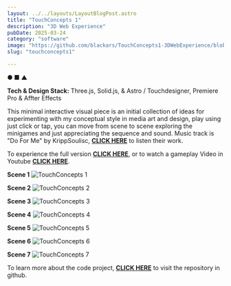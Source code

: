 ```yaml
---
layout: ../../layouts/LayoutBlogPost.astro
title: "TouchConcepts 1"
description: "3D Web Experience"
pubDate: 2025-03-24
category: "software"
image: "https://github.com/blackars/TouchConcepts1-3DWebExperience/blob/master/components%20preview/Touchconcepts.gif?raw=true"
slug: "touchconcepts1"

---
```

**●  ■  ▲** 

**Tech & Design Stack:** Three.js, Solid.js, & Astro / Touchdesigner, Premiere Pro & Affter Effects

This minimal interactive visual piece is an initial collection of ideas for experimenting with my conceptual style in media art and design, play using just click or tap, you can move from scene to scene exploring the minigames and just appreciating the sequence and sound. Music track is "Do For Me" by KrippSoulisc, **[CLICK HERE](https://music.youtube.com/channel/UCb8NzwP7Y9BekoG-_Q5fp-w)** to listen their work. 

To experience the full version **[CLICK HERE](https://touchconcepts1.netlify.app/)**, or to watch a gameplay Video in Youtube **[CLICK HERE](https://touchconcepts1.netlify.app/)**. 


**Scene 1**
![TouchConcepts 1](https://github.com/blackars/TouchConcepts1-3DWebExperience/blob/master/components%20preview/gif_scene1.webp?raw=true)


**Scene 2**
![TouchConcepts 2](https://github.com/blackars/TouchConcepts1-3DWebExperience/blob/master/components%20preview/gif_scene2.webp?raw=true)


**Scene 3**
![TouchConcepts 3](https://github.com/blackars/TouchConcepts1-3DWebExperience/blob/master/components%20preview/gif_scene3.webp?raw=true)


**Scene 4** 
![TouchConcepts 4](https://github.com/blackars/TouchConcepts1-3DWebExperience/blob/master/components%20preview/gif_scene4.webp?raw=true)


**Scene 5**
![TouchConcepts 5](https://github.com/blackars/TouchConcepts1-3DWebExperience/blob/master/components%20preview/gif_scene5.webp?raw=true)


**Scene 6**
![TouchConcepts 6](https://github.com/blackars/TouchConcepts1-3DWebExperience/blob/master/components%20preview/gif_scene6.webp?raw=true)


**Scene 7**
![TouchConcepts 7](https://github.com/blackars/TouchConcepts1-3DWebExperience/blob/master/components%20preview/gif_scene7.webp?raw=true)

To learn more about the code project, **[CLICK HERE](https://github.com/blackars/TouchConcepts1-3DWebExperience)** to visit the repository in github. 